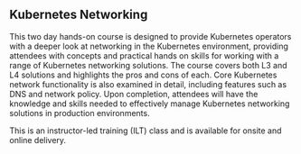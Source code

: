 ## Kubernetes Networking

This two day hands-on course is designed to provide Kubernetes operators with a deeper look at networking in the Kubernetes environment, providing attendees with concepts and practical hands on skills for working with a range of Kubernetes networking solutions. The course covers both L3 and L4 solutions and highlights the pros and cons of each. Core Kubernetes network functionality is also examined in detail, including features such as DNS and network policy. Upon completion, attendees will have the knowledge and skills needed to effectively manage Kubernetes networking solutions in production environments.

This is an instructor-led training (ILT) class and is available for onsite and online delivery.
